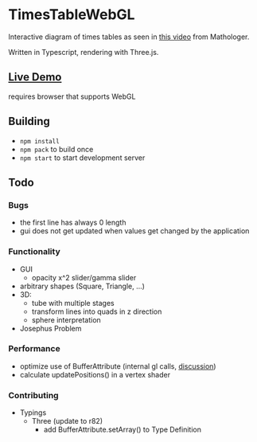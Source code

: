 # TimesTableWebGL
Interactive diagram of times tables as seen in [this video](https://www.youtube.com/watch?v=qhbuKbxJsk8) from Mathologer.

Written in Typescript, rendering with Three.js.

## [Live Demo](https://mathiaslengler.github.io/TimesTableWebGL/)

requires browser that supports WebGL

## Building
- `npm install`
- `npm pack` to build once
- `npm start` to start development server

## Todo

### Bugs

- the first line has always 0 length
- gui does not get updated when values get changed by the application

### Functionality

- GUI
    - opacity x^2 slider/gamma slider
- arbitrary shapes (Square, Triangle, ...)
- 3D:
    - tube with multiple stages
    - transform lines into quads in z direction
    - sphere interpretation
- Josephus Problem

### Performance

- optimize use of BufferAttribute (internal gl calls, [discussion](https://github.com/mrdoob/three.js/pull/9631))
- calculate updatePositions() in a vertex shader

### Contributing

- Typings
    - Three (update to r82)
        - add BufferAttribute.setArray() to Type Definition
